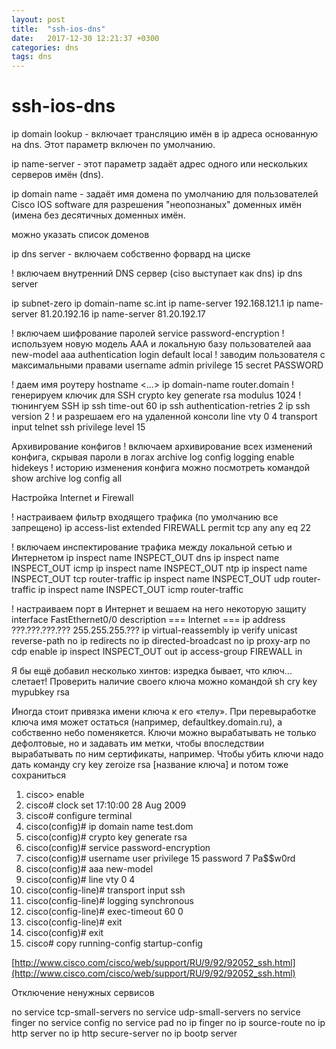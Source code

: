 ```yaml
---
layout: post
title:  "ssh-ios-dns"
date:   2017-12-30 12:21:37 +0300
categories: dns
tags: dns
---
```


# ssh-ios-dns
ip domain lookup - включает трансляцию имён в ip адреса основанную на dns. Этот параметр включен по умолчанию.

ip name-server - этот параметр задаёт адрес одного или нескольких серверов имён (dns).

ip domain name - задаёт имя домена по умолчанию для пользователей Cisco IOS software для разрешения "неопознаных" доменных имён (имена без десятичных доменных имён.

можно указать список доменов 


ip dns server - включаем собственно форвард на циске 






! включаем внутренний DNS сервер (ciso выступает как dns)
ip dns server   

ip subnet-zero
ip domain-name sc.int
ip name-server 192.168.121.1
ip name-server 81.20.192.16
ip name-server 81.20.192.17




! включаем шифрование паролей
service password-encryption
! используем новую модель ААА и локальную базу пользователей
aaa new-model
aaa authentication login default local
! заводим пользователя с максимальными правами
username admin privilege 15 secret PASSWORD


! даем имя роутеру
hostname <...>
ip domain-name router.domain
! генерируем ключик для SSH
crypto key generate rsa modulus 1024
! тюнингуем SSH
ip ssh time-out 60
ip ssh authentication-retries 2
ip ssh version 2
! и разрешаем его на удаленной консоли
line vty 0 4
 transport input telnet ssh
 privilege level 15



Архивирование конфигов
! включаем архивирование всех изменений конфига, скрывая пароли в логах
archive
 log config
  logging enable
  hidekeys
! историю изменения конфига можно посмотреть командой
show archive log config all



Настройка Internet и Firewall


! настраиваем фильтр входящего трафика (по умолчанию все запрещено)
ip access-list extended FIREWALL
 permit tcp any any eq 22

! включаем инспектирование трафика между локальной сетью и Интернетом
ip inspect name INSPECT_OUT dns
ip inspect name INSPECT_OUT icmp
ip inspect name INSPECT_OUT ntp
ip inspect name INSPECT_OUT tcp router-traffic
ip inspect name INSPECT_OUT udp router-traffic
ip inspect name INSPECT_OUT icmp router-traffic

! настраиваем порт в Интернет и вешаем на него некоторую защиту
interface FastEthernet0/0
 description === Internet ===
 ip address ???.???.???.??? 255.255.255.???
 ip virtual-reassembly
 ip verify unicast reverse-path
 no ip redirects
 no ip directed-broadcast
 no ip proxy-arp
 no cdp enable
 ip inspect INSPECT_OUT out
 ip access-group FIREWALL in






Я бы ещё добавил несколько хинтов:
изредка бывает, что ключ… слетает! Проверить наличие своего ключа можно командой
sh cry key mypubkey rsa


Иногда стоит привязка имени ключа к его «телу». При перевыработке ключа имя может остаться (например, defaultkey.domain.ru), а собственно небо поменякется.
Ключи можно вырабатывать не только дефолтовые, но и задавать им метки, чтобы впоследствии вырабатывать по ним сертификаты, например.
Чтобы убить ключи надо дать команду
cry key zeroize rsa [название ключа]
и потом тоже сохраниться 


1. cisco> enable
2. cisco# clock set 17:10:00 28 Aug 2009
3. cisco# configure terminal
4. cisco(config)# ip domain name test.dom
5. cisco(config)# crypto key generate rsa
6. cisco(config)# service password-encryption
7. cisco(config)# username user privilege 15 password 7 Pa$$w0rd
8. cisco(config)# aaa new-model
9. cisco(config)# line vty 0 4
10. cisco(config-line)# transport input ssh
11. cisco(config-line)# logging synchronous
12. cisco(config-line)# exec-timeout 60 0
13. cisco(config-line)# exit
14. cisco(config)# exit
15. cisco# copy running-config startup-config



[http://www.cisco.com/cisco/web/support/RU/9/92/92052_ssh.html](http://www.cisco.com/cisco/web/support/RU/9/92/92052_ssh.html)


Отключение ненужных сервисов

no service tcp-small-servers
no service udp-small-servers
no service finger
no service config
no service pad
no ip finger
no ip source-route
no ip http server
no ip http secure-server
no ip bootp server
